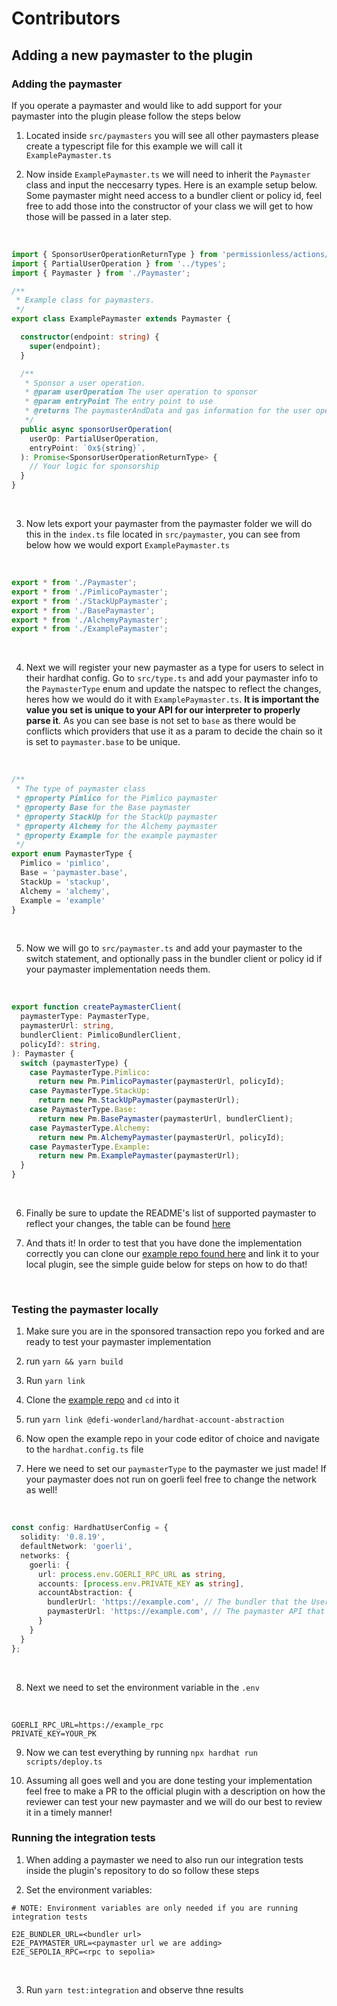 # Contributors

## Adding a new paymaster to the plugin

### Adding the paymaster

If you operate a paymaster and would like to add support for your paymaster into the plugin please follow the steps below

1. Located inside `src/paymasters` you will see all other paymasters please create a typescript file for this example we will call it `ExamplePaymaster.ts`

1. Now inside `ExamplePaymaster.ts` we will need to inherit the `Paymaster` class and input the neccesarry types. Here is an example setup below. Some paymaster might need access to a bundler client or policy id, feel free to add those into the constructor of your class we will get to how those will be passed in a later step.

<br>

```ts
import { SponsorUserOperationReturnType } from 'permissionless/actions/pimlico';
import { PartialUserOperation } from '../types';
import { Paymaster } from './Paymaster';

/**
 * Example class for paymasters.
 */
export class ExamplePaymaster extends Paymaster {

  constructor(endpoint: string) {
    super(endpoint);
  }

  /**
   * Sponsor a user operation.
   * @param userOperation The user operation to sponsor
   * @param entryPoint The entry point to use
   * @returns The paymasterAndData and gas information for the user operation or just the paymasterAndData depending on the implementation
   */
  public async sponsorUserOperation(
    userOp: PartialUserOperation,
    entryPoint: `0x${string}`,
  ): Promise<SponsorUserOperationReturnType> {
    // Your logic for sponsorship
  }
}
```
<br>

3. Now lets export your paymaster from the paymaster folder we will do this in the `index.ts` file located in `src/paymaster`, you can see from below how we would export `ExamplePaymaster.ts`

<br>

```ts
export * from './Paymaster';
export * from './PimlicoPaymaster';
export * from './StackUpPaymaster';
export * from './BasePaymaster';
export * from './AlchemyPaymaster';
export * from './ExamplePaymaster';
```

<br>

4. Next we will register your new paymaster as a type for users to select in their hardhat config. Go to `src/type.ts` and add your paymaster info to the `PaymasterType` enum and update the natspec to reflect the changes, heres how we would do it with `ExamplePaymaster.ts`. **It is important the value you set is unique to your API for our interpreter to properly parse it**. As you can see base is not set to `base` as there would be conflicts which providers that use it as a param to decide the chain so it is set to `paymaster.base` to be unique.

<br>

```ts
/**
 * The type of paymaster class
 * @property Pimlico for the Pimlico paymaster
 * @property Base for the Base paymaster
 * @property StackUp for the StackUp paymaster
 * @property Alchemy for the Alchemy paymaster
 * @property Example for the example paymaster
 */
export enum PaymasterType {
  Pimlico = 'pimlico',
  Base = 'paymaster.base',
  StackUp = 'stackup',
  Alchemy = 'alchemy',
  Example = 'example'
}
```
<br>

5. Now we will go to `src/paymaster.ts` and add your paymaster to the switch statement, and optionally pass in the bundler client or policy id if your paymaster implementation needs them.

<br>

```ts
export function createPaymasterClient(
  paymasterType: PaymasterType,
  paymasterUrl: string,
  bundlerClient: PimlicoBundlerClient,
  policyId?: string,
): Paymaster {
  switch (paymasterType) {
    case PaymasterType.Pimlico:
      return new Pm.PimlicoPaymaster(paymasterUrl, policyId);
    case PaymasterType.StackUp:
      return new Pm.StackUpPaymaster(paymasterUrl);
    case PaymasterType.Base:
      return new Pm.BasePaymaster(paymasterUrl, bundlerClient);
    case PaymasterType.Alchemy:
      return new Pm.AlchemyPaymaster(paymasterUrl, policyId);
    case PaymasterType.Example:
      return new Pm.ExamplePaymaster(paymasterUrl);
  }
}
```

<br>

6. Finally be sure to update the README's list of supported paymaster to reflect your changes, the table can be found [here](./README.md#supported-paymaster-types)

7. And thats it! In order to test that you have done the implementation correctly you can clone our [example repo found here](https://github.com/defi-wonderland/sponsored-txs-hardhat-example) and link it to your local plugin, see the simple guide below for steps on how to do that!

<br>

### Testing the paymaster locally

1. Make sure you are in the sponsored transaction repo you forked and are ready to test your paymaster implementation

1. run `yarn && yarn build`

1. Run `yarn link`

1. Clone the [example repo](https://github.com/defi-wonderland/hardhat-account-abstraction-example) and `cd` into it

1. run `yarn link @defi-wonderland/hardhat-account-abstraction`

1. Now open the example repo in your code editor of choice and navigate to the `hardhat.config.ts` file

1. Here we need to set our `paymasterType` to the paymaster we just made! If your paymaster does not run on goerli feel free to change the network as well!

<br>

```ts
const config: HardhatUserConfig = {
  solidity: '0.8.19',
  defaultNetwork: 'goerli',
  networks: {
    goerli: {
      url: process.env.GOERLI_RPC_URL as string,
      accounts: [process.env.PRIVATE_KEY as string],
      accountAbstraction: {
        bundlerUrl: 'https://example.com', // The bundler that the UserOperations will be sent to
        paymasterUrl: 'https://example.com', // The paymaster API that will be used for sponsoring transactions
      }
    }
  }
};
```
<br>

8. Next we need to set the environment variable in the `.env`

<br>

```
GOERLI_RPC_URL=https://example_rpc
PRIVATE_KEY=YOUR_PK
```
9. Now we can test everything by running `npx hardhat run scripts/deploy.ts`

10. Assuming all goes well and you are done testing your implementation feel free to make a PR to the official plugin with a description on how the reviewer can test your new paymaster and we will do our best to review it in a timely manner!

### Running the integration tests

1. When adding a paymaster we need to also run our integration tests inside the plugin's repository to do so follow these steps

1. Set the environment variables:
```
# NOTE: Environment variables are only needed if you are running integration tests

E2E_BUNDLER_URL=<bundler url>
E2E_PAYMASTER_URL=<paymaster url we are adding>
E2E_SEPOLIA_RPC=<rpc to sepolia>
```
<br>

3. Run `yarn test:integration` and observe thne results